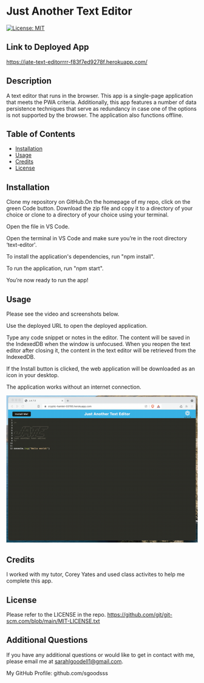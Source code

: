 # Just Another Text Editor
  [![License: MIT](https://img.shields.io/badge/License-MIT-yellow.svg)](https://opensource.org/licenses/MIT)

  ## Link to Deployed App

  https://jate-text-editorrrr-f83f7ed9278f.herokuapp.com/

  ## Description

  A text editor that runs in the browser. This app is a single-page application that meets the PWA criteria. Additionally, this app features a number of data persistence techniques that serve as redundancy in case one of the options is not supported by the browser. The application also functions offline.

  ## Table of Contents 

  - [Installation](#installation)
  - [Usage](#usage)
  - [Credits](#credits)
  - [License](#license)

  ## Installation

  Clone my repository on GitHub.On the homepage of my repo, click on the green Code button. Download the zip file and copy it to a directory of your choice or clone to a directory of your choice using your terminal. 
  
  Open the file in VS Code. 
  
  Open the terminal in VS Code and make sure you’re in the root directory ‘text-editor'.
  
  To install the application's dependencies, run "npm install".
  
  To run the application, run "npm start".
  
  You’re now ready to run the app!
  
  ## Usage

  Please see the video and screenshots below.

  Use the deployed URL to open the deployed application.
  
  Type any code snippet or notes in the editor. The content will be saved in the IndexedDB when the window is unfocused. When you reopen the text editor after closing it, the content in the text editor will be retrieved from the IndexedDB.
  
  If the Install button is clicked, the web application will be downloaded as an icon in your desktop.
  
  The application works without an internet connection.
  
  ![alt text](Assets/00-demo.gif)

  ## Credits

  I worked with my tutor, Corey Yates and used class activites to help me complete this app.
  

  ## License

  Please refer to the LICENSE in the repo.
  https://github.com/git/git-scm.com/blob/main/MIT-LICENSE.txt
  

  ## Additional Questions
  
  If you have any additional questions or would like to get in contact with me, please email me at sarahlgoodell1@gmail.com.
  
  My GitHub Profile:
  github.com/sgoodsss

